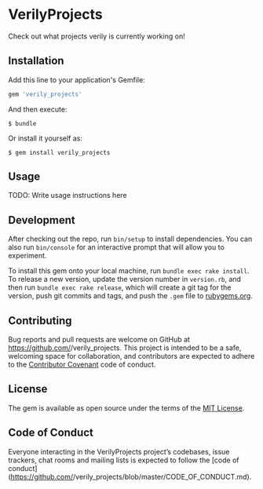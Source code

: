 # VerilyProjects

Check out what projects verily is currently working on!

## Installation

Add this line to your application's Gemfile:

```ruby
gem 'verily_projects'
```

And then execute:

    $ bundle

Or install it yourself as:

    $ gem install verily_projects

## Usage

TODO: Write usage instructions here

## Development

After checking out the repo, run `bin/setup` to install dependencies. You can also run `bin/console` for an interactive prompt that will allow you to experiment.

To install this gem onto your local machine, run `bundle exec rake install`. To release a new version, update the version number in `version.rb`, and then run `bundle exec rake release`, which will create a git tag for the version, push git commits and tags, and push the `.gem` file to [rubygems.org](https://rubygems.org).

## Contributing

Bug reports and pull requests are welcome on GitHub at https://github.com/<github username>/verily_projects. This project is intended to be a safe, welcoming space for collaboration, and contributors are expected to adhere to the [Contributor Covenant](http://contributor-covenant.org) code of conduct.

## License

The gem is available as open source under the terms of the [MIT License](https://opensource.org/licenses/MIT).

## Code of Conduct

Everyone interacting in the VerilyProjects project’s codebases, issue trackers, chat rooms and mailing lists is expected to follow the [code of conduct](https://github.com/<github username>/verily_projects/blob/master/CODE_OF_CONDUCT.md).
